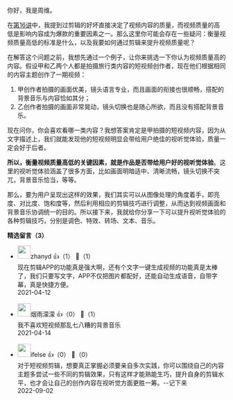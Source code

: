 你好，我是周维。

在[第16讲](https://time.geekbang.org/column/article/359366)中，我提到过剪辑的好坏直接决定了视频内容的质量，而视频质量的高低是影响内容成为爆款的重要因素之一。那么这里你可能会存在一些疑问：衡量视频质量高低的标准是什么，以及我要如何通过剪辑来提升视频质量呢？

在解答这个问题之前，我想先通过一个例子，让你来挑选一下你认为视频质量高的内容。假设甲和乙两个人都是拍摄旅行类内容的短视频创作者，现在他们根据相同的内容主题创作了一期视频：

1. 甲创作者拍摄的画面优美，镜头语言专业，而且画面的衔接也很顺畅，搭配的背景音乐与内容恰如其分；
2. 乙创作者拍摄的画面非常晃动，镜头切换也是随心所欲，而且没有搭配背景音乐。

现在问你，你会喜欢看哪一类内容？我想答案肯定是甲拍摄的短视频内容，因为从文字描述上，我们就能发现他的短视频明显会带给用户绝佳的视听觉体验，质量一定会好于后者。

**所以，衡量视频质量高低的关键因素，就是作品是否带给用户好的视听觉体验**。这里的视听觉体验涵盖了很多方面，比如画面明暗适中、清晰流畅，镜头切换不突兀，背景音乐恰当，等等。

那么，要为用户呈现出这样的效果，我们其实可以从图像处理的角度着手，即亮度、对比度、饱和度等，然后利用相应的剪辑技巧进行调整，从而达到视频画面和背景音乐协调统一的目的。所以接下来，我就给你分享一下可以提升视听觉体验的各种剪辑技巧，分别是调色、特效、转场、文本、音乐。
<div><strong>精选留言（3）</strong></div><ul>
<li><img src="https://static001.geekbang.org/account/avatar/00/10/62/b5/4159fa05.jpg" width="30px"><span>zhanyd</span> 👍（1） 💬（1）<div>现在剪辑APP的功能真是强大啊，还有个文字一键生成视频的功能真是太棒了，我们只要写文字，APP不仅把图片都配好，还能自动生成语音，自带字幕，真是快捷方便。</div>2021-04-12</li><br/><li><img src="https://static001.geekbang.org/account/avatar/00/14/6f/5e/7fcfae56.jpg" width="30px"><span>烟雨濛濛</span> 👍（0） 💬（1）<div>我不喜欢短视频那乱七八糟的背景音乐</div>2021-04-14</li><br/><li><img src="https://static001.geekbang.org/account/avatar/00/26/eb/d7/90391376.jpg" width="30px"><span>ifelse</span> 👍（0） 💬（0）<div>对于短视频剪辑，想要真正掌握必须要亲自多次实践，你可以围绕自己的内容主题多尝试一些不同的剪辑效果，只有这样才能熟能生巧，提升自身的剪辑水平，也才会让自己的创作内容在视听觉方面更胜一筹。--记下来</div>2022-09-02</li><br/>
</ul>